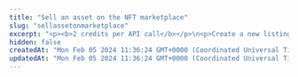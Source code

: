 ```yaml
---
title: "Sell an asset on the NFT marketplace"
slug: "sellassetonmarketplace"
excerpt: "<p><b>2 credits per API call</b></p>\n<p>Create a new listing for an asset on the NFT marketplace. The listing can be offered for the native blockchain assets (for example, ETH, MATIC, and so on) or for any fungible tokens.</p>\n<p>After the listing is created, <a href=\"https://apidoc.tatum.io/tag/Auction#operation/ApproveNftAuctionSpending\" target=\"_blank\">allow the marketplace smart contract to transfer the asset that you are selling</a>.</p>\n<p>You can create a listing only for an existing asset that you own (you must be the owner of the asset).</p>\n<p>This API is supported for the following blockchains:</p>\n<ul>\n<li>BNB Smart Chain</li>\n<li>Celo</li>\n<li>Ethereum</li>\n<li>Harmony</li>\n<li>Klaytn</li>\n<li>Polygon</li>\n<li>Solana (in <b>alpha</b>)</li>\n</ul>\n<p><b>A known issue on Harmony</b><br/>\nOn Harmony, when you are viewing a transaction in the Harmony Blockchain Explorer, the transaction status may be displayed as the following:<br/>\n<code>Error reverted:x0</code><br/>\nThis is a known issue with the Harmony Blockchain Explorer. This status does not mean that the transaction failed. You can safely ignore it.</p>\n<p><b>The \"execution reverted\" message</b><br/>\nWhen making this API call, you may get the following message:<br/>\n<code>Although one or more Error Occurred [execution reverted] Contract Execution Completed</code><br/>\nThis message is a result of the marketplace version check and has no impact on completing the API call. You can safely ignore it.</p>\n<p><b>Signing a transaction</b><br/>\nWhen creating a new listing on the NFT marketplace, you are charged a fee for the transaction, and you must sign the transaction with the private key of the blockchain address from which the fee will be deducted.</p>\n<p>Providing the private key in the API is not a secure way of signing transactions, because the private key can be stolen or exposed. Your private keys should never leave your security perimeter. You should use the private keys only for testing a solution you are building on the <b>testnet</b> of a blockchain.</p>\n<p>For signing transactions on the <b>mainnet</b>, we strongly recommend that you use the Tatum <a href=\"https://github.com/tatumio/tatum-kms\" target=\"_blank\">Key Management System (KMS)</a> and provide the signature ID instead of the private key in the API. Alternatively, you can use the <a href=\"https://github.com/tatumio/tatum-js/tree/v2\" target=\"_blank\">Tatum JavaScript client</a>.</p>"
hidden: false
createdAt: "Mon Feb 05 2024 11:36:24 GMT+0000 (Coordinated Universal Time)"
updatedAt: "Mon Feb 05 2024 11:36:24 GMT+0000 (Coordinated Universal Time)"
---
```

